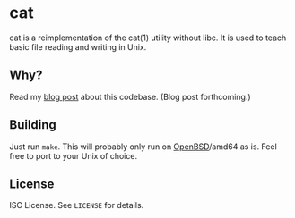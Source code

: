 cat
===
cat is a reimplementation of the cat(1) utility without libc.
It is used to teach basic file reading and writing in Unix.

Why?
----
Read my
[blog post]()
about this codebase. (Blog post forthcoming.)

Building
--------
Just run `make`.
This will probably only run on
[OpenBSD](https://www.openbsd.org)/amd64
as is.
Feel free to port to your Unix of choice.

License
-------
ISC License.
See `LICENSE` for details.
